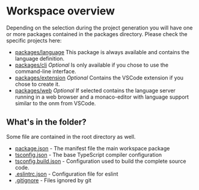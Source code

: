 # Workspace overview

Depending on the selection during the project generation you will have one or more packages contained in the packages directory.
Please check the specific projects here:

- [packages/language](./packages/language/README.md) This package is always available and contains the language definition.
- [packages/cli](./packages/cli/README.md) *Optional* Is only available if you chose to use the command-line interface.
- [packages/extension](./packages/extension/langium-quickstart.md) *Optional* Contains the VSCode extension if you chose to create it.
- [packages/web](./packages/web/README.md) *Optional* If selected contains the language server running in a web browser and a monaco-editor with language support similar to the onm from VSCode.

## What's in the folder?

Some file are contained in the root directory as well.

- [package.json](./package.json) - The manifest file the main workspace package
- [tsconfig.json](./tsconfig.json) - The base TypeScript compiler configuration
- [tsconfig.build.json](./package.json) - Configuration used to build the complete source code.
- [.eslintrc.json](.eslintrc.json) - Configuration file for eslint
- [.gitignore](.gitignore) - Files ignored by git

